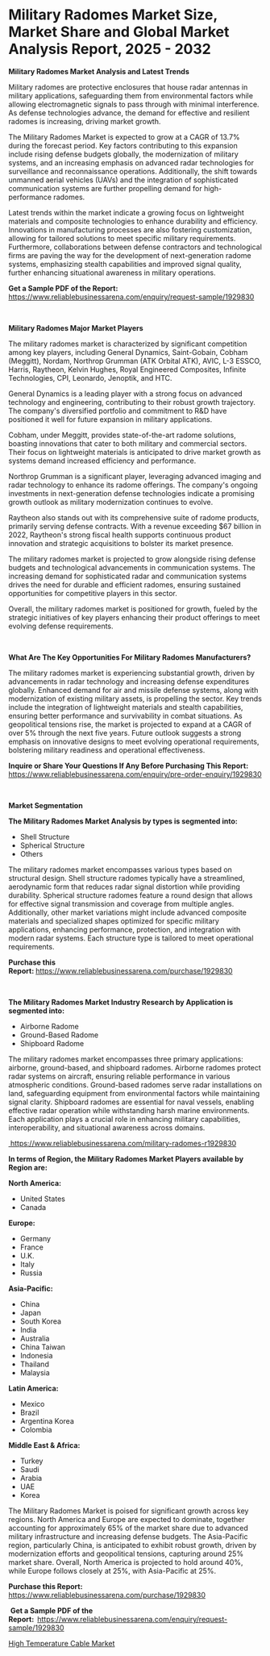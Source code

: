 <p><h1>Military Radomes Market Size, Market Share and Global Market Analysis Report, 2025 - 2032</h1></p><p><strong>Military Radomes Market Analysis and Latest Trends</strong></p>
<p><p>Military radomes are protective enclosures that house radar antennas in military applications, safeguarding them from environmental factors while allowing electromagnetic signals to pass through with minimal interference. As defense technologies advance, the demand for effective and resilient radomes is increasing, driving market growth.</p><p>The Military Radomes Market is expected to grow at a CAGR of 13.7% during the forecast period. Key factors contributing to this expansion include rising defense budgets globally, the modernization of military systems, and an increasing emphasis on advanced radar technologies for surveillance and reconnaissance operations. Additionally, the shift towards unmanned aerial vehicles (UAVs) and the integration of sophisticated communication systems are further propelling demand for high-performance radomes.</p><p>Latest trends within the market indicate a growing focus on lightweight materials and composite technologies to enhance durability and efficiency. Innovations in manufacturing processes are also fostering customization, allowing for tailored solutions to meet specific military requirements. Furthermore, collaborations between defense contractors and technological firms are paving the way for the development of next-generation radome systems, emphasizing stealth capabilities and improved signal quality, further enhancing situational awareness in military operations.</p></p>
<p><strong>Get a Sample PDF of the Report:&nbsp;</strong> <a href="https://www.reliablebusinessarena.com/enquiry/request-sample/1929830?utm_campaign=1892&utm_medium=2&utm_source=Github&utm_content=ia&utm_term=16012025&utm_id=military-radomes">https://www.reliablebusinessarena.com/enquiry/request-sample/1929830</a></p>
<p>&nbsp;</p>
<p><strong>Military Radomes Major Market Players</strong></p>
<p><p>The military radomes market is characterized by significant competition among key players, including General Dynamics, Saint-Gobain, Cobham (Meggitt), Nordam, Northrop Grumman (ATK Orbital ATK), AVIC, L-3 ESSCO, Harris, Raytheon, Kelvin Hughes, Royal Engineered Composites, Infinite Technologies, CPI, Leonardo, Jenoptik, and HTC.</p><p>General Dynamics is a leading player with a strong focus on advanced technology and engineering, contributing to their robust growth trajectory. The company's diversified portfolio and commitment to R&D have positioned it well for future expansion in military applications.</p><p>Cobham, under Meggitt, provides state-of-the-art radome solutions, boasting innovations that cater to both military and commercial sectors. Their focus on lightweight materials is anticipated to drive market growth as systems demand increased efficiency and performance.</p><p>Northrop Grumman is a significant player, leveraging advanced imaging and radar technology to enhance its radome offerings. The company's ongoing investments in next-generation defense technologies indicate a promising growth outlook as military modernization continues to evolve.</p><p>Raytheon also stands out with its comprehensive suite of radome products, primarily serving defense contracts. With a revenue exceeding $67 billion in 2022, Raytheon's strong fiscal health supports continuous product innovation and strategic acquisitions to bolster its market presence.</p><p>The military radomes market is projected to grow alongside rising defense budgets and technological advancements in communication systems. The increasing demand for sophisticated radar and communication systems drives the need for durable and efficient radomes, ensuring sustained opportunities for competitive players in this sector.</p><p>Overall, the military radomes market is positioned for growth, fueled by the strategic initiatives of key players enhancing their product offerings to meet evolving defense requirements.</p></p>
<p>&nbsp;</p>
<p><strong>What Are The Key Opportunities For Military Radomes Manufacturers?</strong></p>
<p><p>The military radomes market is experiencing substantial growth, driven by advancements in radar technology and increasing defense expenditures globally. Enhanced demand for air and missile defense systems, along with modernization of existing military assets, is propelling the sector. Key trends include the integration of lightweight materials and stealth capabilities, ensuring better performance and survivability in combat situations. As geopolitical tensions rise, the market is projected to expand at a CAGR of over 5% through the next five years. Future outlook suggests a strong emphasis on innovative designs to meet evolving operational requirements, bolstering military readiness and operational effectiveness.</p></p>
<p><strong>Inquire or Share Your Questions If Any Before Purchasing This Report:</strong> <a href="https://www.reliablebusinessarena.com/enquiry/pre-order-enquiry/1929830?utm_campaign=1892&utm_medium=2&utm_source=Github&utm_content=ia&utm_term=16012025&utm_id=military-radomes">https://www.reliablebusinessarena.com/enquiry/pre-order-enquiry/1929830</a></p>
<p>&nbsp;</p>
<p><strong>Market Segmentation</strong></p>
<p><strong>The Military Radomes Market Analysis by types is segmented into:</strong></p>
<p><ul><li>Shell Structure</li><li>Spherical Structure</li><li>Others</li></ul></p>
<p><p>The military radomes market encompasses various types based on structural design. Shell structure radomes typically have a streamlined, aerodynamic form that reduces radar signal distortion while providing durability. Spherical structure radomes feature a round design that allows for effective signal transmission and coverage from multiple angles. Additionally, other market variations might include advanced composite materials and specialized shapes optimized for specific military applications, enhancing performance, protection, and integration with modern radar systems. Each structure type is tailored to meet operational requirements.</p></p>
<p><strong>Purchase this Report:&nbsp;</strong><a href="https://www.reliablebusinessarena.com/purchase/1929830?utm_campaign=1892&utm_medium=2&utm_source=Github&utm_content=ia&utm_term=16012025&utm_id=military-radomes">https://www.reliablebusinessarena.com/purchase/1929830</a></p>
<p>&nbsp;</p>
<p><strong>The Military Radomes Market Industry Research by Application is segmented into:</strong></p>
<p><ul><li>Airborne Radome</li><li>Ground-Based Radome</li><li>Shipboard Radome</li></ul></p>
<p><p>The military radomes market encompasses three primary applications: airborne, ground-based, and shipboard radomes. Airborne radomes protect radar systems on aircraft, ensuring reliable performance in various atmospheric conditions. Ground-based radomes serve radar installations on land, safeguarding equipment from environmental factors while maintaining signal clarity. Shipboard radomes are essential for naval vessels, enabling effective radar operation while withstanding harsh marine environments. Each application plays a crucial role in enhancing military capabilities, interoperability, and situational awareness across domains.</p></p>
<p><a href="https://www.reliablebusinessarena.com/military-radomes-r1929830?utm_campaign=1892&utm_medium=2&utm_source=Github&utm_content=ia&utm_term=16012025&utm_id=military-radomes">&nbsp;https://www.reliablebusinessarena.com/military-radomes-r1929830</a></p>
<p><strong>In terms of Region, the Military Radomes Market Players available by Region are:</strong></p>
<p>
    <p> <strong> North America: </strong>
        <ul>
            <li>United States</li>
            <li>Canada</li>
        </ul>
        </p> 
    <p> <strong> Europe: </strong>
        <ul>
            <li>Germany</li>
            <li>France</li>
            <li>U.K.</li>
            <li>Italy</li>
            <li>Russia</li>
        </ul>
        </p> 
    <p> <strong> Asia-Pacific: </strong>
        <ul>
            <li>China</li>
            <li>Japan</li>
            <li>South Korea</li>
            <li>India</li>
            <li>Australia</li>
            <li>China Taiwan</li>
            <li>Indonesia</li>
            <li>Thailand</li>
            <li>Malaysia</li>
        </ul>
        </p> 
    <p> <strong> Latin America: </strong>
        <ul>
            <li>Mexico</li>
            <li>Brazil</li>
            <li>Argentina Korea</li>
            <li>Colombia</li>
        </ul>
        </p> 
    <p> <strong> Middle East & Africa: </strong>
        <ul>
            <li>Turkey</li>
            <li>Saudi</li>
            <li>Arabia</li>
            <li>UAE</li>
            <li>Korea</li>
        </ul>
    </p>
    </p>
<p><p>The Military Radomes Market is poised for significant growth across key regions. North America and Europe are expected to dominate, together accounting for approximately 65% of the market share due to advanced military infrastructure and increasing defense budgets. The Asia-Pacific region, particularly China, is anticipated to exhibit robust growth, driven by modernization efforts and geopolitical tensions, capturing around 25% market share. Overall, North America is projected to hold around 40%, while Europe follows closely at 25%, with Asia-Pacific at 25%.</p></p>
<p><strong>Purchase this Report: </strong><a href="https://www.reliablebusinessarena.com/purchase/1929830?utm_campaign=1892&utm_medium=2&utm_source=Github&utm_content=ia&utm_term=16012025&utm_id=military-radomes">https://www.reliablebusinessarena.com/purchase/1929830</a></p>
<p>&nbsp;<strong>Get a Sample PDF of the Report:&nbsp;&nbsp;</strong><a href="https://www.reliablebusinessarena.com/enquiry/request-sample/1929830?utm_campaign=1892&utm_medium=2&utm_source=Github&utm_content=ia&utm_term=16012025&utm_id=military-radomes">https://www.reliablebusinessarena.com/enquiry/request-sample/1929830</a></p>
<p><strong></strong></p>
<p><p><a href="https://github.com/CliffMedina6/Market-Research-Report-List-7/blob/main/high-temperature-cable-market.md?utm_campaign=1892&utm_medium=2&utm_source=Github&utm_content=ia&utm_term=16012025&utm_id=military-radomes">High Temperature Cable Market</a></p></p>